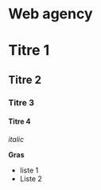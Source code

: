 # Web agency


# Titre 1
## Titre 2
### Titre 3
#### Titre 4

*italic*

**Gras**

- liste 1
- Liste 2